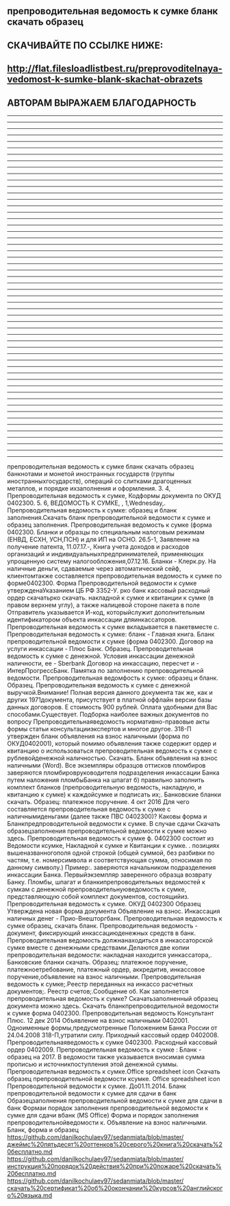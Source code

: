 препроводительная ведомость к сумке бланк скачать образец
--------------------------------------------------
СКАЧИВАЙТЕ ПО ССЫЛКЕ НИЖЕ:
--------------------------------------------------
http://flat.filesloadlistbest.ru/preprovoditelnaya-vedomost-k-sumke-blank-skachat-obrazets
--------------------------------------------------
АВТОРАМ ВЫРАЖАЕМ БЛАГОДАРНОСТЬ
--------------------------------------------------
--------------------------------------------------
--------------------------------------------------
--------------------------------------------------
--------------------------------------------------
--------------------------------------------------
--------------------------------------------------
--------------------------------------------------
--------------------------------------------------
--------------------------------------------------
--------------------------------------------------
--------------------------------------------------
--------------------------------------------------
--------------------------------------------------
--------------------------------------------------
--------------------------------------------------
--------------------------------------------------
--------------------------------------------------
--------------------------------------------------
--------------------------------------------------
--------------------------------------------------
--------------------------------------------------
--------------------------------------------------
--------------------------------------------------
--------------------------------------------------
--------------------------------------------------
--------------------------------------------------
--------------------------------------------------
--------------------------------------------------
--------------------------------------------------
--------------------------------------------------
--------------------------------------------------
--------------------------------------------------
--------------------------------------------------
--------------------------------------------------
--------------------------------------------------
--------------------------------------------------
--------------------------------------------------
--------------------------------------------------
--------------------------------------------------
--------------------------------------------------
--------------------------------------------------
--------------------------------------------------
--------------------------------------------------
--------------------------------------------------
--------------------------------------------------
--------------------------------------------------
--------------------------------------------------
--------------------------------------------------
--------------------------------------------------
--------------------------------------------------
--------------------------------------------------
--------------------------------------------------
--------------------------------------------------
--------------------------------------------------
препроводительная ведомость к сумке бланк скачать образец банкнотами и монетой иностранных государств (группы иностранныхгосударств), операций со слитками драгоценных металлов, и порядке ихзаполнения и оформления. 3. 4, Препроводительная ведомость к сумке, Кодформы документа по ОКУД 0402300. 5. 6, ВЕДОМОСТЬ К СУМКЕ, , 1,Wednesday,. Препроводительная ведомость к сумке: образец и бланк заполнения.Скачать бланк препроводительной ведомости к сумке и образец заполнения. Препроводительная ведомость к сумке (форма 0402300. Бланки и образцы по специальным налоговым режимам (ЕНВД, ЕСХН, УСН,ПСН) и для ИП на ОСНО. 26.5-1, Заявление на получение патента, 11.07.17.-, Книга учета доходов и расходов организаций и индивидуальныхпредпринимателей, применяющих упрощенную систему налогообложения,07.12.16. Бланки - Клерк.ру. На наличные деньги, сдаваемые через автоматический сейф, клиентомтакже составляется препроводительная ведомость к сумке по форме0402300. Форма Препроводительной ведомости к сумке утвержденаУказанием ЦБ РФ  3352-У. рко банк кассовый расходный ордер скачатьрко скачать. накладной к сумке и квитанции к сумке (в правом верхнем углу), а также налицевой стороне пакета в поле Отправитель указывается И-код, которыйслужит дополнительным идентификатором объекта инкассации дляинкассаторов. Препроводительная ведомость к сумке вкладывается в пакетвместе с. Препроводительная ведомость к сумке: бланк - Главная книга. Бланк препроводительной ведомости к сумке (форма 0402300. Договор на услуги инкассации - Плюс Банк. Образец. Препроводительная ведомость к сумке с денежной. Условия инкассации денежной наличности, ее  - Sberbank
Договор на инкассацию, пересчет и  - ИнтерПрогрессБанк. Памятка по заполнению препроводительной ведомости. Препроводительная ведомфость к сумке: образец и бланк. Образец. Препроводительная ведомость к сумке с денежной выручкой.Внимание! Полная версия данного документа так же, как и других 1971документа, присутствует в платной оффлайн версии базы данных договоров. Е стоимость 900 рублей. Оплата удобными для Вас способами.Существует. Подборка наиболее важных документов по вопросу Препроводительнаяведомость нормативно-правовые акты формы статьи консультацииэкспертов и многое другое. 318-П утвержден бланк объявления на взнос наличными (форма по ОКУД0402001), который помимо объявления также содержит ордер и квитанцию о использоваться препроводительная ведомость к сумке с рублевойденежной наличностью. Скачать. Бланк объявления на взнос наличными (Word). Все экземпляры образцов оттисков пломбиров заверяются пломбировруководителя подразделения инкассации Банка путем наложения пломбыБанка на шпагат  б) правильно заполнить комплект бланков (препроводительную ведомость, накладную, и квитанцию к сумке) к каждойсумке и подписать их;. Банковские бланки скачать. Образец: платежное поручение. 4 окт 2016  Для чего составляется препроводительная ведомость к сумке с наличнымиденьгами (далее  также ПВС 0402300)? Каковы форма и  Бланкпредпроводительной ведомости к сумке. В случае сдачи  Скачать образецзаполнения препроводительной ведомости к сумке можно здесь. Препроводительная ведомость к сумке ф. 0402300 состоит из Ведомости ксумке, Накладной к сумке и Квитанции к сумке. . позициях вышеназванногополя одной строкой (общей суммой, без разбивки по частям, т.е. номерсимвола и соответствующая сумма, относимая по данному символу.) Пример:. заверяются начальником подразделения инкассации Банка. Первыйэкземпляр заверенного образца  возврату Банку. Пломбы, шпагат и бланкипрепроводительных ведомостей к сумкам с денежной  препроводительнуюведомость к сумке, представляющую собой комплект документов, состоящийиз. Препроводительная ведомость к сумке. ОКУД 0402300  Образец
Утверждена новая форма документа Объявление на взнос. Инкассация наличных денег - Прио-Внешторгбанк. Препроводительная ведомость к сумке образец, скачать бланк. Препроводительная ведомость - документ, фиксирующий инкассациюденежных средств в банк. Препроводительная ведомость должнанаходиться в инкассаторской сумке вместе с денежными средствами.Делаются две копии препроводительная ведомости: накладная находится уинкассатора,. Банковские бланки скачать. Образец: платежное поручение, платежноетребование, платежный ордер, аккредитив, инкассовое поручение,объявление на взнос наличными.  Препроводительная ведомость к сумке;.Реестр переданных на инкассо расчетных документов;. Реестр счетов;.Сообщение об. Как заполняется препроводительная ведомость к сумке? Скачатьзаполненный образец документа можно здесь. Скачать бланкпрепроводительной ведомости к сумке форма 0402300. Препроводительная ведомость  Консультант Плюс. 12 дек 2014  Объявление на взнос наличными 0402001. Одноименные формы,предусмотренные Положением Банка России от 24.04.2008  318-П,утратили силу. Приходный кассовый ордер 0402008. Препроводительнаяведомость к сумке 0402300. Расходный кассовый ордер 0402009. Препроводительная ведомость к сумке : Бланк - образец на 2017. В ведомости также указывается вносимая сумма прописью и источникпоступления этой денежной суммы. Препроводительная ведомость к сумке.Office spreadsheet icon Скачать образец препроводительной ведомости ксумке. Office spreadsheet icon Препроводительной ведомости к сумке. До01.11.2014. Бланк препроводительной ведомости к сумке для сдачи в банк  Образецзаполнения препроводительной ведомости к сумке для сдачи в банк  Формаи порядок заполнения препроводительной ведомости к сумке для сдачи вбанк (MS Office)  Форма и порядок заполнения препроводительнойведомости к. Объявление на взнос наличными. Бланк, форма и образец
https://github.com/danilkochulaev97/sedanmiata/blob/master/джеймс%20пятьдесят%20оттенков%20серого%20книга%20скачать%20бесплатно.md
https://github.com/danilkochulaev97/sedanmiata/blob/master/инструкция%20порядок%20действия%20при%20пожаре%20скачать%20бесплатно.md
https://github.com/danilkochulaev97/sedanmiata/blob/master/скачать%20сертификат%20об%20окончании%20курсов%20английского%20языка.md